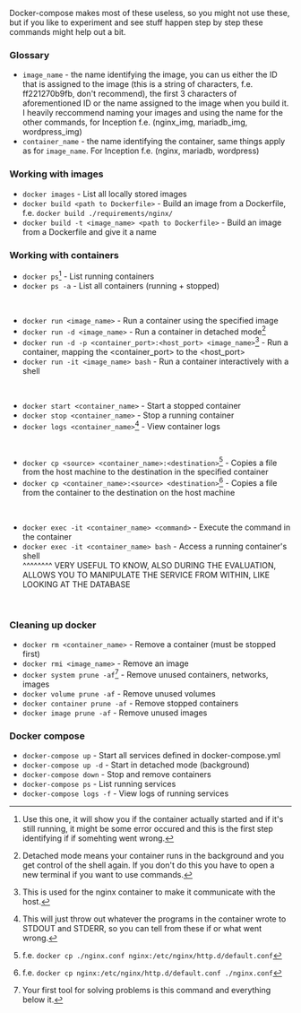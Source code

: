Docker-compose makes most of these useless, so you might not use these, but if you like to experiment and see stuff happen step by step these commands might help out a bit.

### Glossary

- `image_name` - the name identifying the image, you can us either the ID that is assigned to the image (this is a string of characters, f.e. ff221270b9fb, don't recommend), the first 3 characters of aforementioned ID or the name assigned to the image when you build it. I heavily reccommend naming your images and using the name for the other commands, for Inception f.e. (nginx_img, mariadb_img, wordpress_img)
- `container_name` - the name identifying the container, same things apply as for `image_name`. For Inception f.e. (nginx, mariadb, wordpress)

### Working with images

- `docker images`                                        - List all locally stored images
- `docker build <path to Dockerfile>`                    - Build an image from a Dockerfile, f.e. `docker build ./requirements/nginx/`
- `docker build -t <image_name> <path to Dockerfile>`    - Build an image from a Dockerfile and give it a name

### Working with containers

- `docker ps`[^1]                                                  - List running containers
- `docker ps -a`                                                   - List all containers (running + stopped)
<br>

- `docker run <image_name>`                                        - Run a container using the specified image
- `docker run -d <image_name>`                                     - Run a container in detached mode[^2]
- `docker run -d -p <container_port>:<host_port> <image_name>`[^3] - Run a container, mapping the <container_port> to the <host_port>
- `docker run -it <image_name> bash`                               - Run a container interactively with a shell
<br>

- `docker start <container_name>`                                  - Start a stopped container
- `docker stop <container_name>`                                   - Stop a running container
- `docker logs <container_name>`[^4]                               - View container logs
<br>

- `docker cp <source> <container_name>:<destination>`[^5]          - Copies a file from the host machine to the destination in the specified container
- `docker cp <container_name>:<source> <destination>`[^6]          - Copies a file from the container to the destination on the host machine
<br>

- `docker exec -it <container_name> <command>`                     - Execute the command in the container
- `docker exec -it <container_name> bash`                          - Access a running container's shell  
^^^^^^^^
VERY USEFUL TO KNOW, ALSO DURING THE EVALUATION, ALLOWS YOU TO MANIPULATE THE SERVICE FROM WITHIN, LIKE LOOKING AT THE DATABASE
<br>

### Cleaning up docker

- `docker rm <container_name>`      - Remove a container (must be stopped first)
- `docker rmi <image_name>`         - Remove an image
- `docker system prune -af`[^7]     - Remove unused containers, networks, images
- `docker volume prune -af`         - Remove unused volumes
- `docker container prune -af`      - Remove stopped containers
- `docker image prune -af`          - Remove unused images

### Docker compose

- `docker-compose up`              - Start all services defined in docker-compose.yml
- `docker-compose up -d`           - Start in detached mode (background)
- `docker-compose down`            - Stop and remove containers
- `docker-compose ps`              - List running services
- `docker-compose logs -f`         - View logs of running services


[^1]: Use this one, it will show you if the container actually started and if it's still running, it might be some error occured and this is the first step identifying if if somehting went wrong.
[^2]: Detached mode means your container runs in the background and you get control of the shell again. If you don't do this you have to open a new terminal if you want to use commands.
[^3]: This is used for the nginx container to make it communicate with the host.
[^4]: This will just throw out whatever the programs in the container wrote to STDOUT and STDERR, so you can tell from these if or what went wrong.
[^5]: f.e. `docker cp ./nginx.conf nginx:/etc/nginx/http.d/default.conf`
[^6]: f.e. `docker cp nginx:/etc/nginx/http.d/default.conf ./nginx.conf`
[^7]: Your first tool for solving problems is this command and everything below it.